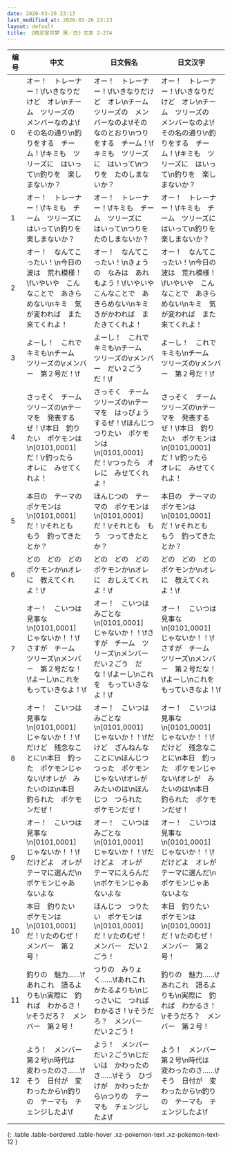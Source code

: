 ```yaml
---
date: 2020-03-26 23:13
last_modified_at: 2020-03-26 23:13
layout: default
title: 《精灵宝可梦 黑／白》文本 2-274
---
```

| 编号 | 中文 | 日文假名 | 日文汉字 |
| ---- | ---- | ---- | --- |
| 0 | オー！　トレーナー！\fいきなりだけど　オレ\nチーム　ツリーズの　メンバーなのよ\fその名の通り\n釣りをする　チーム！\fキミも　ツリーズに　はいって\n釣りを　楽しまないか？　 | オー！　トレーナー！\fいきなりだけど　オレ\nチーム　ツリーズの　メンバーなのよ\fその　なのとおり\nつりをする　チーム！\fキミも　ツリーズに　はいって\nつりを　たのしまないか？　 | オー！　トレーナー！\fいきなりだけど　オレ\nチーム　ツリーズの　メンバーなのよ\fその名の通り\n釣りをする　チーム！\fキミも　ツリーズに　はいって\n釣りを　楽しまないか？　 |
| 1 | オー！　トレーナー！\fキミも　チーム　ツリーズに　はいって\n釣りを　楽しまないか？　 | オー！　トレーナー！\fキミも　チーム　ツリーズに　はいって\nつりを　たのしまないか？　 | オー！　トレーナー！\fキミも　チーム　ツリーズに　はいって\n釣りを　楽しまないか？　 |
| 2 | オー！　なんてこったい！\n今日の　波は　荒れ模様！\fいやいや　こんなことで　あきらめない\nキミ　気が変われば　また来てくれよ！ | オー！　なんてこったい！\nきょうの　なみは　あれもよう！\fいやいや　こんなことで　あきらめない\nキミ　きがかわれば　またきてくれよ！ | オー！　なんてこったい！\n今日の　波は　荒れ模様！\fいやいや　こんなことで　あきらめない\nキミ　気が変われば　また来てくれよ！ |
| 3 | よーし！　これで　キミも\nチーム　ツリーズの\rメンバー　第２号だ！\f | よーし！　これで　キミも\nチーム　ツリーズの\rメンバー　だい２ごう　だ！\f | よーし！　これで　キミも\nチーム　ツリーズの\rメンバー　第２号だ！\f |
| 4 | さっそく　チーム　ツリーズの\nテーマを　発表するぜ！\f本日　釣りたい　ポケモンは\n[0101,0001]　だ！\r釣ったら　オレに　みせてくれよ！ | さっそく　チーム　ツリーズの\nテーマを　はっぴょう　するぜ！\fほんじつ　つりたい　ポケモンは\n[0101,0001]　だ！\rつったら　オレに　みせてくれよ！ | さっそく　チーム　ツリーズの\nテーマを　発表するぜ！\f本日　釣りたい　ポケモンは\n[0101,0001]　だ！\r釣ったら　オレに　みせてくれよ！ |
| 5 | 本日の　テーマの　ポケモンは\n[0101,0001]　だ！\rそれとも　もう　釣ってきたとか？ | ほんじつの　テーマの　ポケモンは\n[0101,0001]　だ！\rそれとも　もう　つってきたとか？ | 本日の　テーマの　ポケモンは\n[0101,0001]　だ！\rそれとも　もう　釣ってきたとか？ |
| 6 | どの　どの　どの　ポケモンか\nオレに　教えてくれよ！\f | どの　どの　どの　ポケモンか\nオレに　おしえてくれよ！\f | どの　どの　どの　ポケモンか\nオレに　教えてくれよ！\f |
| 7 | オー！　こいつは　見事な\n[0101,0001]　じゃないか！！\fさすが　チーム　ツリーズ\nメンバー　第２号だな！\fよーし\nこれを　もっていきなよ！\f | オー！　こいつは　みごとな\n[0101,0001]　じゃないか！！\fさすが　チーム　ツリーズ\nメンバー　だい２ごう　だな！\fよーし\nこれを　もっていきなよ！\f | オー！　こいつは　見事な\n[0101,0001]　じゃないか！！\fさすが　チーム　ツリーズ\nメンバー　第２号だな！\fよーし\nこれを　もっていきなよ！\f |
| 8 | オー！　こいつは　見事な\n[0101,0001]　じゃないか！！\fだけど　残念なことに\n本日　釣った　ポケモンじゃない\fオレが　みたいのは\n本日　釣られた　ポケモンだぜ！ | オー！　こいつは　みごとな\n[0101,0001]　じゃないか！！\fだけど　ざんねんなことに\nほんじつ　つった　ポケモンじゃない\fオレが　みたいのは\nほんじつ　つられた　ポケモンだぜ！ | オー！　こいつは　見事な\n[0101,0001]　じゃないか！！\fだけど　残念なことに\n本日　釣った　ポケモンじゃない\fオレが　みたいのは\n本日　釣られた　ポケモンだぜ！ |
| 9 | オー！　こいつは　見事な\n[0101,0001]　じゃないか！！\fだけどよ　オレが　テーマに選んだ\nポケモンじゃあ　ないよな | オー！　こいつは　みごとな\n[0101,0001]　じゃないか！！\fだけどよ　オレが　テーマにえらんだ\nポケモンじゃあ　ないよな | オー！　こいつは　見事な\n[0101,0001]　じゃないか！！\fだけどよ　オレが　テーマに選んだ\nポケモンじゃあ　ないよな |
| 10 | 本日　釣りたい　ポケモンは\n[0101,0001]　だ！\rたのむぜ！　メンバー　第２号！ | ほんじつ　つりたい　ポケモンは\n[0101,0001]　だ！\rたのむぜ！　メンバー　だい２ごう！ | 本日　釣りたい　ポケモンは\n[0101,0001]　だ！\rたのむぜ！　メンバー　第２号！ |
| 11 | 釣りの　魅力……\fあれこれ　語るよりも\n実際に　釣れば　わかるさ！\rそうだろ？　メンバー　第２号！ | つりの　みりょく……\fあれこれ　かたるよりも\nじっさいに　つれば　わかるさ！\rそうだろ？　メンバー　だい２ごう！ | 釣りの　魅力……\fあれこれ　語るよりも\n実際に　釣れば　わかるさ！\rそうだろ？　メンバー　第２号！ |
| 12 | よう！　メンバー　第２号\n時代は　変わったのさ……\fそう　日付が　変わったから\n釣りの　テーマも　チェンジしたよ\f | よう！　メンバー　だい２ごう\nじだいは　かわったのさ……\fそう　ひづけが　かわったから\nつりの　テーマも　チェンジしたよ\f | よう！　メンバー　第２号\n時代は　変わったのさ……\fそう　日付が　変わったから\n釣りの　テーマも　チェンジしたよ\f |
{: .table .table-bordered .table-hover .xz-pokemon-text .xz-pokemon-text-12 }